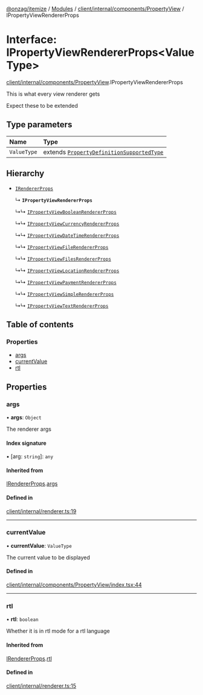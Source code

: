 [@onzag/itemize](../README.md) / [Modules](../modules.md) / [client/internal/components/PropertyView](../modules/client_internal_components_PropertyView.md) / IPropertyViewRendererProps

# Interface: IPropertyViewRendererProps<ValueType\>

[client/internal/components/PropertyView](../modules/client_internal_components_PropertyView.md).IPropertyViewRendererProps

This is what every view renderer gets

Expect these to be extended

## Type parameters

| Name | Type |
| :------ | :------ |
| `ValueType` | extends [`PropertyDefinitionSupportedType`](../modules/base_Root_Module_ItemDefinition_PropertyDefinition_types.md#propertydefinitionsupportedtype) |

## Hierarchy

- [`IRendererProps`](client_internal_renderer.IRendererProps.md)

  ↳ **`IPropertyViewRendererProps`**

  ↳↳ [`IPropertyViewBooleanRendererProps`](client_internal_components_PropertyView_PropertyViewBoolean.IPropertyViewBooleanRendererProps.md)

  ↳↳ [`IPropertyViewCurrencyRendererProps`](client_internal_components_PropertyView_PropertyViewCurrency.IPropertyViewCurrencyRendererProps.md)

  ↳↳ [`IPropertyViewDateTimeRendererProps`](client_internal_components_PropertyView_PropertyViewDateTime.IPropertyViewDateTimeRendererProps.md)

  ↳↳ [`IPropertyViewFileRendererProps`](client_internal_components_PropertyView_PropertyViewFile.IPropertyViewFileRendererProps.md)

  ↳↳ [`IPropertyViewFilesRendererProps`](client_internal_components_PropertyView_PropertyViewFiles.IPropertyViewFilesRendererProps.md)

  ↳↳ [`IPropertyViewLocationRendererProps`](client_internal_components_PropertyView_PropertyViewLocation.IPropertyViewLocationRendererProps.md)

  ↳↳ [`IPropertyViewPaymentRendererProps`](client_internal_components_PropertyView_PropertyViewPayment.IPropertyViewPaymentRendererProps.md)

  ↳↳ [`IPropertyViewSimpleRendererProps`](client_internal_components_PropertyView_PropertyViewSimple.IPropertyViewSimpleRendererProps.md)

  ↳↳ [`IPropertyViewTextRendererProps`](client_internal_components_PropertyView_PropertyViewText.IPropertyViewTextRendererProps.md)

## Table of contents

### Properties

- [args](client_internal_components_PropertyView.IPropertyViewRendererProps.md#args)
- [currentValue](client_internal_components_PropertyView.IPropertyViewRendererProps.md#currentvalue)
- [rtl](client_internal_components_PropertyView.IPropertyViewRendererProps.md#rtl)

## Properties

### args

• **args**: `Object`

The renderer args

#### Index signature

▪ [arg: `string`]: `any`

#### Inherited from

[IRendererProps](client_internal_renderer.IRendererProps.md).[args](client_internal_renderer.IRendererProps.md#args)

#### Defined in

[client/internal/renderer.ts:19](https://github.com/onzag/itemize/blob/a24376ed/client/internal/renderer.ts#L19)

___

### currentValue

• **currentValue**: `ValueType`

The current value to be displayed

#### Defined in

[client/internal/components/PropertyView/index.tsx:44](https://github.com/onzag/itemize/blob/a24376ed/client/internal/components/PropertyView/index.tsx#L44)

___

### rtl

• **rtl**: `boolean`

Whether it is in rtl mode for a rtl language

#### Inherited from

[IRendererProps](client_internal_renderer.IRendererProps.md).[rtl](client_internal_renderer.IRendererProps.md#rtl)

#### Defined in

[client/internal/renderer.ts:15](https://github.com/onzag/itemize/blob/a24376ed/client/internal/renderer.ts#L15)
